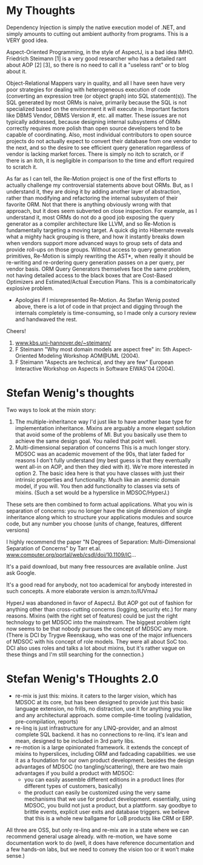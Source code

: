 # My Thoughts

Dependency Injection is simply the native execution model of .NET, and simply amounts to cutting out ambient authority from programs. This is a VERY good idea.

Aspect-Oriented Programming, in the style of AspectJ, is a bad idea IMHO. Friedrich Steimann [1] is a very good researcher who has a detailed rant about AOP [2] [3], so there is no need to call it a "useless rant" or to blog about it.

Object-Relational Mappers vary in quality, and all I have seen have very poor strategies for dealing with heterogeneous execution of code (converting an expression tree (or object graph) into SQL statement(s)). The SQL generated by most ORMs is naive, primarily because the SQL is not specialized based on the environment it will execute in. Important factors like DBMS Vendor, DBMS Version #, etc. all matter. These issues are not typically addressed, because designing internal subsystems of ORMs correctly requires more polish than open source developers tend to be capable of coordinating. Also, most individual contributors to open source projects do not actually expect to convert their database from one vendor to the next, and so the desire to see efficient query generation regardless of vendor is lacking market forces. There is simply no itch to scratch, or if there is an itch, it is negligible in comparison to the time and effort required to scratch it.

As far as I can tell, the Re-Motion project is one of the first efforts to actually challenge my controversial statements above bout ORMs. But, as I understand it, they are doing it by adding another layer of abstraction, rather than modifying and refactoring the internal subsystem of their favorite ORM. Not that there is anything obviously wrong with that approach, but it does seem subverted on close inspection. For example, as I understand it, most ORMs do not do a good job exposing the query generator as a compiler architecture like LLVM, and so Re-Motion is fundamentally targeting a moving target. A quick dig into Hibernate reveals what a mighty hack grouping is there, and how it instantly breaks down when vendors support more advanced ways to group sets of data and provide roll-ups on those groups. Without access to query generation primitives, Re-Motion is simply rewriting the AST*, when really it should be re-writing and re-ordering query generation passes on a per query, per vendor basis. ORM Query Generators themselves face the same problem, not having detailed access to the black boxes that are Cost-Based Optimizers and Estimated/Actual Execution Plans. This is a combinatorically explosive problem.

* Apologies if I misrepresented Re-Motion. As Stefan Wenig posted above, there is a lot of code in that project and digging through the internals completely is time-consuming, so I made only a cursory review and handwaved the rest.

Cheers!

1. www.kbs.uni-hannover.de/~steimann/
2. F Steimann "Why most domain models are aspect free" in: 5th Aspect-Oriented Modeling Workshop AOM@UML (2004).
3. F Steimann "Aspects are technical, and they are few" European Interactive Workshop on Aspects in Software EIWAS'04 (2004).

# Stefan Wenig's thoughts

Two ways to look at the mixin story:
1. The multiple-inheritance way
    I'd just like to have another base type for implementation inheritance. Mixins are arguably a more elegant solution that avoid some of the problems of MI. But you basically use them to achieve the same design goal. You nailed that point well.
2. Multi-dimensional separation of concerns
    This is a much longer story. MDSOC was an academic movement of the 90s, that later faded for reasons I don't fully understand (my best guess is that they eventually went all-in on AOP, and then they died with it).
We're more interested in option 2. The basic idea here is that you have classes with just their intrinsic properties and functionality. Much like an anemic domain model, if you will. You then add functionality to classes via sets of mixins. (Such a set would be a hyperslice in MDSOC/HyperJ.)

These sets are then combined to form actual applications. What you win is separation of concerns: you no longer have the single dimension of single inheritance along which to structure your applications modules and source code, but any number you choose (units of change, features, different versions)

I highly recommend the paper "N Degrees of Separation: Multi-Dimensional Separation of Concerns" by Tarr et.al.
www.computer.org/portal/web/csdl/doi/10.1109/IC...

It's a paid download, but many free ressources are available online. Just ask Google.

It's a good read for anybody, not too academical for anybody interested in such concepts. A more elaborate version is amzn.to/lUVmaJ

HyperJ was abandoned in favor of AspectJ. But AOP got out of fashion for anything other than cross-cutting concerns (logging, security etc.) for many reasons. Mixins (with the right set of features) could be just the right technology to get MDSOC into the mainstream. The biggest problem right now seems to be that nobody pursues the concept of MDSOC any more. (There is DCI by Trygve Reenskaug, who was one of the major influencers of MDSOC with his concept of role models. They were all about SoC too. DCI also uses roles and talks a lot about mixins, but it's rather vague on these things and I'm still searching for the connection.)

# Stefan Wenig's THoughts 2.0

- re-mix is just this: mixins. it caters to the larger vision, which has MDSOC at its core, but has been designed to provide just this basic language extension, no frills, no distraction, use it for anything you like and any architectural approach. some compile-time tooling (validation, pre-compilation, reports)
- re-linq is just infrastructure for any LINQ-provider, and an almost complete SQL backend. it has no connections to re-linq. it's lean and mean, designed to be included in 3rd party libs.
- re-motion is a large opinionated framework. it extends the concept of mixins to hyperslices, including ORM and fadcading capabilities. we use it as a foundation for our own product development. besides the design advantages of MDSOC (no tangling/scattering), there are two main advantages if you build a product with MDSOC:
    - you can easily assemble different editions in a product lines (for different types of customers, basically)
    - the product can easily be customized using the very same mechanisms that we use for product development.
essentially, using MDSOC, you build not just a product, but a plattform. say goodbye to brittle events, explicit user exits and database triggers. we believe that this is a whole new ballgame for LoB products like CRM or ERP.

All three are OSS, but only re-linq and re-mix are in a state where we can recommend general usage already. with re-motion, we have some documentation work to do (well, it does have reference documentation and a few hands-on labs, but we need to convey the vision too or it won't make sense.)
